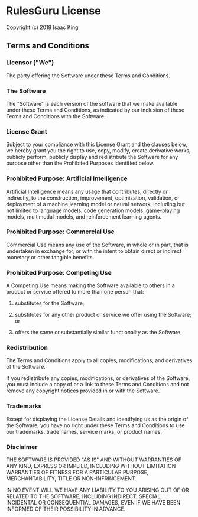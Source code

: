 # RulesGuru License

Copyright (c) 2018 Isaac King

## Terms and Conditions

### Licensor ("We")

The party offering the Software under these Terms and Conditions.

### The Software

The "Software" is each version of the software that we make available under
these Terms and Conditions, as indicated by our inclusion of these Terms and
Conditions with the Software.

### License Grant

Subject to your compliance with this License Grant and the clauses below, we hereby
grant you the right to use, copy, modify, create derivative works, publicly perform,
publicly display and redistribute the Software for any purpose other than the
Prohibited Purposes identified below.

### Prohibited Purpose: Artificial Intelligence

Artificial Intelligence means any usage that contributes, directly or indirectly, to the
construction, improvement, optimization, validation, or deployment of a machine learning model or
neural network, including but not limited to language models, code generation models, game-playing models,
multimodal models, and reinforcement learning agents.

### Prohibited Purpose: Commercial Use

Commercial Use means any use of the Software, in whole or in part, that is undertaken in exchange for,
or with the intent to obtain direct or indirect monetary or other tangible benefits.

### Prohibited Purpose: Competing Use

A Competing Use means making the Software available to others in a product or service offered
to more than one person that:

1. substitutes for the Software;

2. substitutes for any other product or service we offer using the Software; or

3. offers the same or substantially similar functionality as the Software.

### Redistribution

The Terms and Conditions apply to all copies, modifications, and derivatives of
the Software.

If you redistribute any copies, modifications, or derivatives of the Software,
you must include a copy of or a link to these Terms and Conditions and not
remove any copyright notices provided in or with the Software.

### Trademarks

Except for displaying the License Details and identifying us as the origin of
the Software, you have no right under these Terms and Conditions to use our
trademarks, trade names, service marks, or product names.

### Disclaimer

THE SOFTWARE IS PROVIDED "AS IS" AND WITHOUT WARRANTIES OF ANY KIND, EXPRESS OR
IMPLIED, INCLUDING WITHOUT LIMITATION WARRANTIES OF FITNESS FOR A PARTICULAR
PURPOSE, MERCHANTABILITY, TITLE OR NON-INFRINGEMENT.

IN NO EVENT WILL WE HAVE ANY LIABILITY TO YOU ARISING OUT OF OR RELATED TO THE
SOFTWARE, INCLUDING INDIRECT, SPECIAL, INCIDENTAL OR CONSEQUENTIAL DAMAGES,
EVEN IF WE HAVE BEEN INFORMED OF THEIR POSSIBILITY IN ADVANCE.